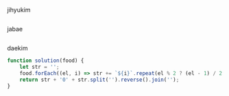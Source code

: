 jihyukim
```js

```

jabae
```js

```

daekim
```js
function solution(food) {
    let str = '';
    food.forEach((el, i) => str += `${i}`.repeat(el % 2 ? (el - 1) / 2 : el / 2))
    return str + '0' + str.split('').reverse().join('');
}
```
